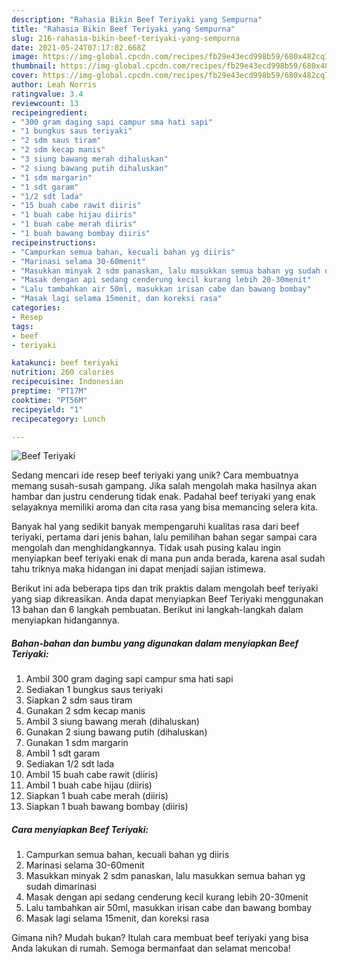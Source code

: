 ```yaml
---
description: "Rahasia Bikin Beef Teriyaki yang Sempurna"
title: "Rahasia Bikin Beef Teriyaki yang Sempurna"
slug: 216-rahasia-bikin-beef-teriyaki-yang-sempurna
date: 2021-05-24T07:17:02.668Z
image: https://img-global.cpcdn.com/recipes/fb29e43ecd998b59/680x482cq70/beef-teriyaki-foto-resep-utama.jpg
thumbnail: https://img-global.cpcdn.com/recipes/fb29e43ecd998b59/680x482cq70/beef-teriyaki-foto-resep-utama.jpg
cover: https://img-global.cpcdn.com/recipes/fb29e43ecd998b59/680x482cq70/beef-teriyaki-foto-resep-utama.jpg
author: Leah Norris
ratingvalue: 3.4
reviewcount: 13
recipeingredient:
- "300 gram daging sapi campur sma hati sapi"
- "1 bungkus saus teriyaki"
- "2 sdm saus tiram"
- "2 sdm kecap manis"
- "3 siung bawang merah dihaluskan"
- "2 siung bawang putih dihaluskan"
- "1 sdm margarin"
- "1 sdt garam"
- "1/2 sdt lada"
- "15 buah cabe rawit diiris"
- "1 buah cabe hijau diiris"
- "1 buah cabe merah diiris"
- "1 buah bawang bombay diiris"
recipeinstructions:
- "Campurkan semua bahan, kecuali bahan yg diiris"
- "Marinasi selama 30-60menit"
- "Masukkan minyak 2 sdm panaskan, lalu masukkan semua bahan yg sudah dimarinasi"
- "Masak dengan api sedang cenderung kecil kurang lebih 20-30menit"
- "Lalu tambahkan air 50ml, masukkan irisan cabe dan bawang bombay"
- "Masak lagi selama 15menit, dan koreksi rasa"
categories:
- Resep
tags:
- beef
- teriyaki

katakunci: beef teriyaki 
nutrition: 260 calories
recipecuisine: Indonesian
preptime: "PT17M"
cooktime: "PT56M"
recipeyield: "1"
recipecategory: Lunch

---
```



![Beef Teriyaki](https://img-global.cpcdn.com/recipes/fb29e43ecd998b59/680x482cq70/beef-teriyaki-foto-resep-utama.jpg)

Sedang mencari ide resep beef teriyaki yang unik? Cara membuatnya memang susah-susah gampang. Jika salah mengolah maka hasilnya akan hambar dan justru cenderung tidak enak. Padahal beef teriyaki yang enak selayaknya memiliki aroma dan cita rasa yang bisa memancing selera kita.



Banyak hal yang sedikit banyak mempengaruhi kualitas rasa dari beef teriyaki, pertama dari jenis bahan, lalu pemilihan bahan segar sampai cara mengolah dan menghidangkannya. Tidak usah pusing kalau ingin menyiapkan beef teriyaki enak di mana pun anda berada, karena asal sudah tahu triknya maka hidangan ini dapat menjadi sajian istimewa.


Berikut ini ada beberapa tips dan trik praktis dalam mengolah beef teriyaki yang siap dikreasikan. Anda dapat menyiapkan Beef Teriyaki menggunakan 13 bahan dan 6 langkah pembuatan. Berikut ini langkah-langkah dalam menyiapkan hidangannya.

<!--inarticleads1-->

##### Bahan-bahan dan bumbu yang digunakan dalam menyiapkan Beef Teriyaki:

1. Ambil 300 gram daging sapi campur sma hati sapi
1. Sediakan 1 bungkus saus teriyaki
1. Siapkan 2 sdm saus tiram
1. Gunakan 2 sdm kecap manis
1. Ambil 3 siung bawang merah (dihaluskan)
1. Gunakan 2 siung bawang putih (dihaluskan)
1. Gunakan 1 sdm margarin
1. Ambil 1 sdt garam
1. Sediakan 1/2 sdt lada
1. Ambil 15 buah cabe rawit (diiris)
1. Ambil 1 buah cabe hijau (diiris)
1. Siapkan 1 buah cabe merah (diiris)
1. Siapkan 1 buah bawang bombay (diiris)




<!--inarticleads2-->

##### Cara menyiapkan Beef Teriyaki:

1. Campurkan semua bahan, kecuali bahan yg diiris
1. Marinasi selama 30-60menit
1. Masukkan minyak 2 sdm panaskan, lalu masukkan semua bahan yg sudah dimarinasi
1. Masak dengan api sedang cenderung kecil kurang lebih 20-30menit
1. Lalu tambahkan air 50ml, masukkan irisan cabe dan bawang bombay
1. Masak lagi selama 15menit, dan koreksi rasa




Gimana nih? Mudah bukan? Itulah cara membuat beef teriyaki yang bisa Anda lakukan di rumah. Semoga bermanfaat dan selamat mencoba!
